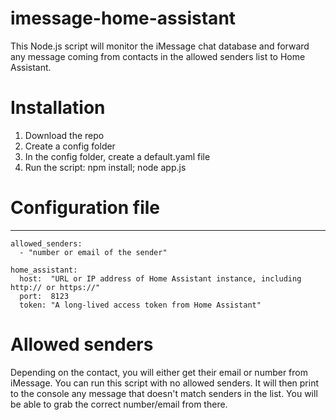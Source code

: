 # imessage-home-assistant
This Node.js script will monitor the iMessage chat database and forward any message coming from contacts in the allowed senders list to Home Assistant. 

# Installation

1. Download the repo
2. Create a config folder
3. In the config folder, create a default.yaml file
4. Run the script: npm install; node app.js

# Configuration file
---
    allowed_senders:
      - "number or email of the sender"
    
    home_assistant:
      host:  "URL or IP address of Home Assistant instance, including http:// or https://"
      port:  8123
      token: "A long-lived access token from Home Assistant"

# Allowed senders
Depending on the contact, you will either get their email or number from iMessage. You can run this script with no allowed senders. It will then print to the console any message that doesn't match senders in the list. You will be able to grab the correct number/email from there.
